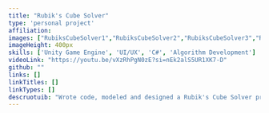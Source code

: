 ```yaml
---
title: "Rubik's Cube Solver"
type: 'personal project'
affiliation:
images: ["RubiksCubeSolver1","RubiksCubeSolver2","RubiksCubeSolver3","RubiksCubeSolver4"]
imageHeight: 400px
skills: ['Unity Game Engine', 'UI/UX', 'C#', 'Algorithm Development']
videoLink: "https://youtu.be/vXzRhPgN0zE?si=nEk2alS5UR1XK7-D"
github: ""
links: []
linkTitles: []
linkTypes: []
descruotuib: "Wrote code, modeled and designed a Rubik's Cube Solver program using Unity Game Engine and C#."
---
```

